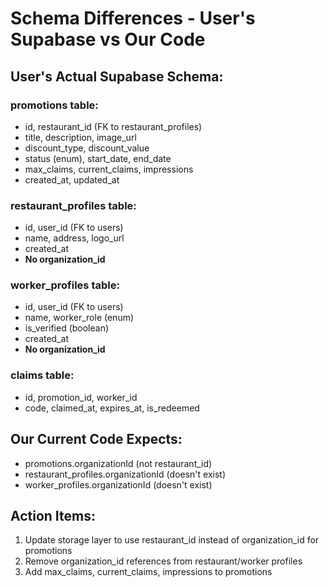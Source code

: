 # Schema Differences - User's Supabase vs Our Code

## User's Actual Supabase Schema:

### promotions table:
- id, restaurant_id (FK to restaurant_profiles)
- title, description, image_url
- discount_type, discount_value
- status (enum), start_date, end_date
- max_claims, current_claims, impressions
- created_at, updated_at

### restaurant_profiles table:
- id, user_id (FK to users)
- name, address, logo_url
- created_at
- **No organization_id**

### worker_profiles table:
- id, user_id (FK to users)
- name, worker_role (enum)
- is_verified (boolean)
- created_at
- **No organization_id**

### claims table:
- id, promotion_id, worker_id
- code, claimed_at, expires_at, is_redeemed

## Our Current Code Expects:
- promotions.organizationId (not restaurant_id)
- restaurant_profiles.organizationId (doesn't exist)
- worker_profiles.organizationId (doesn't exist)

## Action Items:
1. Update storage layer to use restaurant_id instead of organization_id for promotions
2. Remove organization_id references from restaurant/worker profiles
3. Add max_claims, current_claims, impressions to promotions
